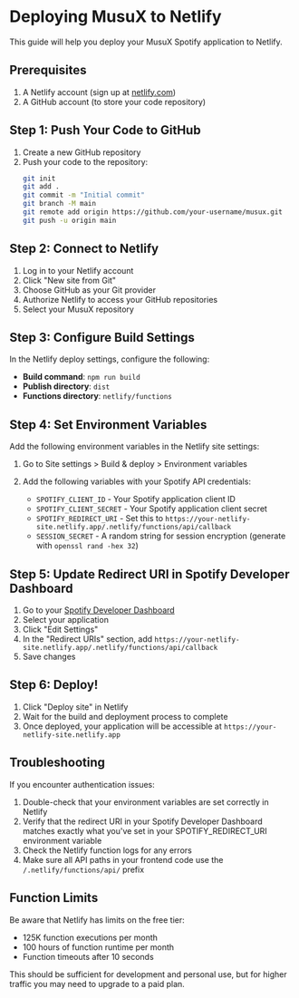 # Deploying MusuX to Netlify

This guide will help you deploy your MusuX Spotify application to Netlify.

## Prerequisites

1. A Netlify account (sign up at [netlify.com](https://netlify.com))
2. A GitHub account (to store your code repository)

## Step 1: Push Your Code to GitHub

1. Create a new GitHub repository
2. Push your code to the repository:
   ```bash
   git init
   git add .
   git commit -m "Initial commit"
   git branch -M main
   git remote add origin https://github.com/your-username/musux.git
   git push -u origin main
   ```

## Step 2: Connect to Netlify

1. Log in to your Netlify account
2. Click "New site from Git"
3. Choose GitHub as your Git provider
4. Authorize Netlify to access your GitHub repositories
5. Select your MusuX repository

## Step 3: Configure Build Settings

In the Netlify deploy settings, configure the following:

- **Build command**: `npm run build`
- **Publish directory**: `dist`
- **Functions directory**: `netlify/functions`

## Step 4: Set Environment Variables

Add the following environment variables in the Netlify site settings:

1. Go to Site settings > Build & deploy > Environment variables
2. Add the following variables with your Spotify API credentials:

   - `SPOTIFY_CLIENT_ID` - Your Spotify application client ID
   - `SPOTIFY_CLIENT_SECRET` - Your Spotify application client secret
   - `SPOTIFY_REDIRECT_URI` - Set this to `https://your-netlify-site.netlify.app/.netlify/functions/api/callback`
   - `SESSION_SECRET` - A random string for session encryption (generate with `openssl rand -hex 32`)

## Step 5: Update Redirect URI in Spotify Developer Dashboard

1. Go to your [Spotify Developer Dashboard](https://developer.spotify.com/dashboard)
2. Select your application
3. Click "Edit Settings"
4. In the "Redirect URIs" section, add `https://your-netlify-site.netlify.app/.netlify/functions/api/callback`
5. Save changes

## Step 6: Deploy!

1. Click "Deploy site" in Netlify
2. Wait for the build and deployment process to complete
3. Once deployed, your application will be accessible at `https://your-netlify-site.netlify.app`

## Troubleshooting

If you encounter authentication issues:

1. Double-check that your environment variables are set correctly in Netlify
2. Verify that the redirect URI in your Spotify Developer Dashboard matches exactly what you've set in your SPOTIFY_REDIRECT_URI environment variable
3. Check the Netlify function logs for any errors
4. Make sure all API paths in your frontend code use the `/.netlify/functions/api/` prefix

## Function Limits

Be aware that Netlify has limits on the free tier:
- 125K function executions per month
- 100 hours of function runtime per month
- Function timeouts after 10 seconds

This should be sufficient for development and personal use, but for higher traffic you may need to upgrade to a paid plan.
